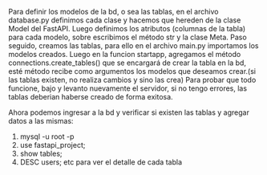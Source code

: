 Para definir los modelos de la bd, o sea las tablas, en el archivo database.py definimos cada clase y hacemos que hereden  de la clase Model del FastAPI.
Luego definimos los atributos (columnas de la tabla) para cada modelo, sobre escribimos  el método str y la clase Meta.
Paso seguido, creamos las tablas, para ello en el archivo main.py importamos los modelos creados. Luego en la funcion startapp, agregamos el método connections.create_tables() que se encargará de crear la tabla en la bd, esté método  recibe como argumentos los modelos que deseamos crear.(si las tablas existen, no realiza cambios y sino las crea)
Para probar que todo funcione, bajo y levanto nuevamente el servidor, si no tengo errores, las tablas deberian haberse creado de  forma exitosa.

Ahora podemos ingresar a la bd y verificar si existen las tablas y agregar datos a las mismas:
1) mysql -u root -p
2) use fastapi_project;
3) show tables;
4) DESC users; etc para ver el detalle de cada tabla

